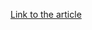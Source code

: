 [Link to the article](https://cybersecuritynews.com/new-context-compliance-attack-jailbreaks-ai-models/)
